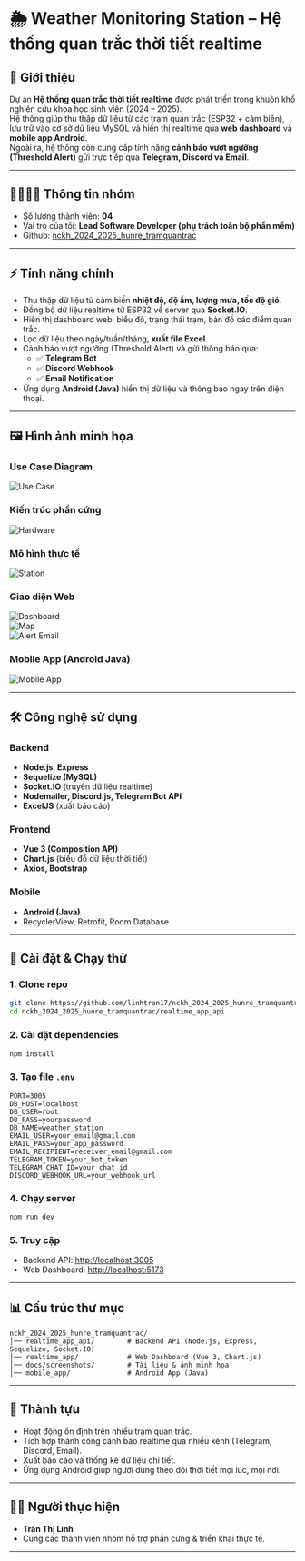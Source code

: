 # 🌦️ Weather Monitoring Station – Hệ thống quan trắc thời tiết realtime

## 📖 Giới thiệu
Dự án **Hệ thống quan trắc thời tiết realtime** được phát triển trong khuôn khổ nghiên cứu khoa học sinh viên (2024 – 2025).  
Hệ thống giúp thu thập dữ liệu từ các trạm quan trắc (ESP32 + cảm biến), lưu trữ vào cơ sở dữ liệu MySQL và hiển thị realtime qua **web dashboard** và **mobile app Android**.  
Ngoài ra, hệ thống còn cung cấp tính năng **cảnh báo vượt ngưỡng (Threshold Alert)** gửi trực tiếp qua **Telegram, Discord và Email**.

---

## 👨‍👩‍👧‍👦 Thông tin nhóm
- Số lượng thành viên: **04**
- Vai trò của tôi: **Lead Software Developer (phụ trách toàn bộ phần mềm)**
- Github: [nckh_2024_2025_hunre_tramquantrac](https://github.com/linhtran17/nckh_2024_2025_hunre_tramquantrac)

---

## ⚡ Tính năng chính
- Thu thập dữ liệu từ cảm biến **nhiệt độ, độ ẩm, lượng mưa, tốc độ gió**.
- Đồng bộ dữ liệu realtime từ ESP32 về server qua **Socket.IO**.
- Hiển thị dashboard web: biểu đồ, trạng thái trạm, bản đồ các điểm quan trắc.
- Lọc dữ liệu theo ngày/tuần/tháng, **xuất file Excel**.
- Cảnh báo vượt ngưỡng (Threshold Alert) và gửi thông báo qua:
  - ✅ **Telegram Bot**
  - ✅ **Discord Webhook**
  - ✅ **Email Notification**
- Ứng dụng **Android (Java)** hiển thị dữ liệu và thông báo ngay trên điện thoại.

---

## 🖼️ Hình ảnh minh họa
### Use Case Diagram
![Use Case](./docs/screenshots/usecase.png)

### Kiến trúc phần cứng
![Hardware](./docs/screenshots/hardware.png)

### Mô hình thực tế
![Station](./docs/screenshots/station.png)

### Giao diện Web
![Dashboard](./docs/screenshots/dashboard.png)  
![Map](./docs/screenshots/map.png)  
![Alert Email](./docs/screenshots/email.png)

### Mobile App (Android Java)
![Mobile App](./docs/screenshots/mobile.png)

---

## 🛠️ Công nghệ sử dụng
### Backend
- **Node.js, Express**
- **Sequelize (MySQL)**
- **Socket.IO** (truyền dữ liệu realtime)
- **Nodemailer, Discord.js, Telegram Bot API**
- **ExcelJS** (xuất báo cáo)

### Frontend
- **Vue 3 (Composition API)**
- **Chart.js** (biểu đồ dữ liệu thời tiết)
- **Axios, Bootstrap**

### Mobile
- **Android (Java)**
- RecyclerView, Retrofit, Room Database

---

## 🚀 Cài đặt & Chạy thử

### 1. Clone repo
```bash
git clone https://github.com/linhtran17/nckh_2024_2025_hunre_tramquantrac.git
cd nckh_2024_2025_hunre_tramquantrac/realtime_app_api
```

### 2. Cài đặt dependencies
```bash
npm install
```

### 3. Tạo file `.env`
```env
PORT=3005
DB_HOST=localhost
DB_USER=root
DB_PASS=yourpassword
DB_NAME=weather_station
EMAIL_USER=your_email@gmail.com
EMAIL_PASS=your_app_password
EMAIL_RECIPIENT=receiver_email@gmail.com
TELEGRAM_TOKEN=your_bot_token
TELEGRAM_CHAT_ID=your_chat_id
DISCORD_WEBHOOK_URL=your_webhook_url
```

### 4. Chạy server
```bash
npm run dev
```

### 5. Truy cập
- Backend API: [http://localhost:3005](http://localhost:3005)
- Web Dashboard: [http://localhost:5173](http://localhost:5173)

---

## 📊 Cấu trúc thư mục
```
nckh_2024_2025_hunre_tramquantrac/
│── realtime_app_api/        # Backend API (Node.js, Express, Sequelize, Socket.IO)
│── realtime_app/            # Web Dashboard (Vue 3, Chart.js)
│── docs/screenshots/        # Tài liệu & ảnh minh họa
│── mobile_app/              # Android App (Java)
```

---

## 📌 Thành tựu
- Hoạt động ổn định trên nhiều trạm quan trắc.
- Tích hợp thành công cảnh báo realtime qua nhiều kênh (Telegram, Discord, Email).
- Xuất báo cáo và thống kê dữ liệu chi tiết.
- Ứng dụng Android giúp người dùng theo dõi thời tiết mọi lúc, mọi nơi.

---

## 👨‍💻 Người thực hiện
- **Trần Thị Linh** 
- Cùng các thành viên nhóm hỗ trợ phần cứng & triển khai thực tế.

---
